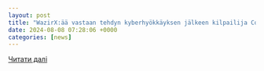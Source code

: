 ```yaml
---
layout: post
title: "WazirX:ää vastaan tehdyn kyberhyökkäyksen jälkeen kilpailija CoinDCX muodostaa 500 miljoonan rupian sijoittajien suojarahaston | Invezz FI"
date: 2024-08-08 07:28:06 +0000
categories: [news]
---
```


[Читати далі](https://invezz.com/fi/uutiset/2024/08/07/wazirxaa-vastaan-tehdyn-kyberhyokkayksen-jalkeen-kilpailija-coindcx-muodostaa-500-miljoonan-rupian-sijoittajien-suojarahaston/)

